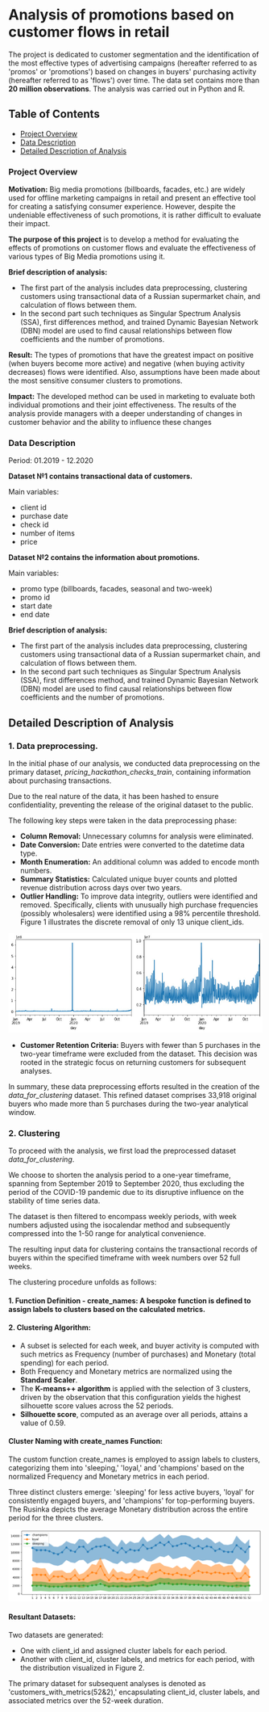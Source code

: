 # Analysis of promotions based on customer flows in retail
The project is dedicated to customer segmentation and the identification of the most effective types of advertising campaigns (hereafter referred to as 'promos' or 'promotions') based on changes in buyers' purchasing activity (hereafter referred to as 'flows') over time. The data set contains more than **20 million observations**. The analysis was carried out in Python and R.

## Table of Contents
- [Project Overview](#project-overview)
- [Data Description](#data-description)
- [Detailed Description of Analysis](#detailed-description-of-analysis)

### Project Overview

**Motivation:** Big media promotions (billboards, facades, etc.) are widely used for offline marketing
campaigns in retail and present an effective tool for creating a satisfying consumer experience.
However, despite the undeniable effectiveness of such promotions, it is rather difficult to
evaluate their impact. 

**The purpose of this project** is to develop a method for evaluating the effects
of promotions on customer flows and evaluate the effectiveness of various types of Big Media
promotions using it.

**Brief description of analysis:** 
- The first part of the analysis includes data preprocessing, clustering customers using transactional data of a Russian supermarket chain, and calculation of flows between them.
- In the second part such techniques as Singular Spectrum Analysis (SSA), first differences method, and trained Dynamic Bayesian Network (DBN) model are used to find causal relationships between flow coefficients and the number of promotions.

**Result:** The types of promotions that have the greatest impact on positive (when
buyers become more active) and negative (when buying activity decreases) flows were
identified. Also, assumptions have been made about the most sensitive consumer clusters
to promotions. 

**Impact:** The developed method can be used in marketing to evaluate both individual
promotions and their joint effectiveness. The results of the analysis provide managers with a deeper
understanding of changes in customer behavior and the ability to influence these changes

### Data Description
Period: 01.2019 - 12.2020

**Dataset №1 contains transactional data of customers.**

Main variables: 
- client id  
- purchase date
- check id
- number of items
- price

**Dataset №2 contains the information about promotions.**

Main variables: 
- promo type (billboards, facades, seasonal and two-week) 
- promo id
- start date
- end date

**Brief description of analysis:** 
- The first part of the analysis includes data preprocessing, clustering customers using transactional data of a Russian supermarket chain, and calculation of flows between them.
- In the second part such techniques as Singular Spectrum Analysis (SSA), first differences method, and trained Dynamic Bayesian Network (DBN) model are used to find causal relationships between flow coefficients and the number of promotions.

## Detailed Description of Analysis

### 1. Data preprocessing.

In the initial phase of our analysis, we conducted data preprocessing on the primary dataset, *pricing_hackathon_checks_train*, containing information about purchasing transactions.

Due to the real nature of the data, it has been hashed to ensure confidentiality, preventing the release of the original dataset to the public.

The following key steps were taken in the data preprocessing phase:

- **Column Removal:** Unnecessary columns for analysis were eliminated.
- **Date Conversion:** Date entries were converted to the datetime data type.
- **Month Enumeration:** An additional column was added to encode month numbers.
- **Summary Statistics:** Calculated unique buyer counts and plotted revenue distribution across days over two years.
- **Outlier Handling:** To improve data integrity, outliers were identified and removed. Specifically, clients with unusually high purchase frequencies (possibly wholesalers) were identified using a 98% percentile threshold. Figure 1 illustrates the discrete removal of only 13 unique client_ids.

![Revenue Distribution (before&after)](https://github.com/gelya1709/customer_flows/blob/main/Graphs/Revenue_distribution.jpg)

- **Customer Retention Criteria:** Buyers with fewer than 5 purchases in the two-year timeframe were excluded from the dataset. This decision was rooted in the strategic focus on returning customers for subsequent analyses.

In summary, these data preprocessing efforts resulted in the creation of the *data_for_clustering* dataset. This refined dataset comprises 33,918 original buyers who made more than 5 purchases during the two-year analytical window. 

### 2. Clustering

To proceed with the analysis, we first load the preprocessed dataset *data_for_clustering*. 

We choose to shorten the analysis period to a one-year timeframe, spanning from September 2019 to September 2020, thus excluding the period of the COVID-19 pandemic due to its disruptive influence on the stability of time series data.

The dataset is then filtered to encompass weekly periods, with week numbers adjusted using the isocalendar method and subsequently compressed into the 1-50 range for analytical convenience. 

The resulting input data for clustering contains the transactional records of buyers within the specified timeframe with week numbers over 52 full weeks.

The clustering procedure unfolds as follows:

#### 1. Function Definition - create_names: A bespoke function is defined to assign labels to clusters based on the calculated metrics.

#### 2. Clustering Algorithm:

- A subset is selected for each week, and buyer activity is computed with such metrics as Frequency (number of purchases) and Monetary (total spending) for each period.
- Both Frequency and Monetary metrics are normalized using the **Standard Scaler**.
- The **K-means++ algorithm** is applied with the selection of 3 clusters, driven by the observation that this configuration yields the highest silhouette score values across the 52 periods.
- **Silhouette score**, computed as an average over all periods, attains a value of 0.59.

#### Cluster Naming with create_names Function:

The custom function create_names is employed to assign labels to clusters, categorizing them into 'sleeping,' 'loyal,' and 'champions' based on the normalized Frequency and Monetary metrics in each period.

Three distinct clusters emerge: 'sleeping' for less active buyers, 'loyal' for consistently engaged buyers, and 'champions' for top-performing buyers.
The Rusinka depicts the average Monetary distribution across the entire period for the three clusters.

![Monetary Mean](https://github.com/gelya1709/customer_flows/blob/main/Graphs/Monetary_mean.png)

#### Resultant Datasets:

Two datasets are generated:
- One with client_id and assigned cluster labels for each period.
- Another with client_id, cluster labels, and metrics for each period, with the distribution visualized in Figure 2.

The primary dataset for subsequent analyses is denoted as 'customers_with_metrics(52&2),' encapsulating client_id, cluster labels, and associated metrics over the 52-week duration.






    
